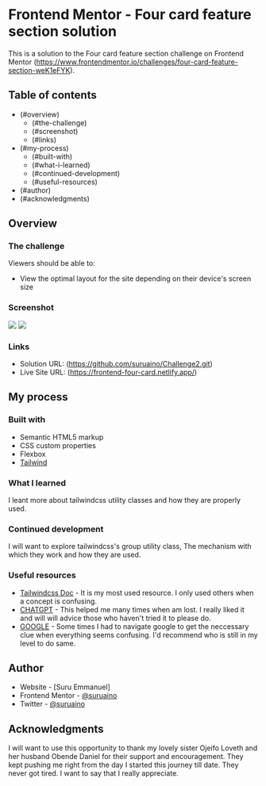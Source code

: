 # Frontend Mentor - Four card feature section solution

This is a solution to the Four card feature section challenge on Frontend Mentor (https://www.frontendmentor.io/challenges/four-card-feature-section-weK1eFYK).

## Table of contents

- (#overview)
  - (#the-challenge)
  - (#screenshot)
  - (#links)
- (#my-process)
  - (#built-with)
  - (#what-i-learned)
  - (#continued-development)
  - (#useful-resources)
- (#author)
- (#acknowledgments)


## Overview

### The challenge

Viewers should be able to:

- View the optimal layout for the site depending on their device's screen size

### Screenshot

![](./images/screenshots/four-card-desktop.png)
![](./images/screenshots/four-card-mobile.png)


### Links

- Solution URL: (https://github.com/suruaino/Challenge2.git)
- Live Site URL: (https://frontend-four-card.netlify.app/)

## My process

### Built with

- Semantic HTML5 markup
- CSS custom properties
- Flexbox
- [Tailwind](https://tailwindcss.com/)

### What I learned

I leant more about tailwindcss utility classes and how they are properly used.




### Continued development

I will want to explore tailwindcss's group utility class, The mechanism with which they work and how they are used.



### Useful resources

- [Tailwindcss Doc](https://tailwindcss.com/) - It is my most used resource. I only used others when a concept is confusing.
- [CHATGPT](https://chat.openai.com/) - This helped me many times when am lost. I really liked it and will will advice those who haven't tried it to please do.
- [GOOGLE](https://www.google.com) - Some times I had to navigate google to get the neccessary clue when everything seems confusing. I'd recommend who is still in my level to do same.

## Author

- Website - [Suru Emmanuel]
- Frontend Mentor - [@suruaino](https://www.frontendmentor.io/profile/yourusername)
- Twitter - [@suruaino](https://www.twitter.com/yourusername)


## Acknowledgments

I will want to use this opportunity to thank my lovely sister Ojeifo Loveth and her husband Obende Daniel for their support and encouragement. They kept pushing me right from the day I started this journey till date. They never got tired. I want to say that I really appreciate.


